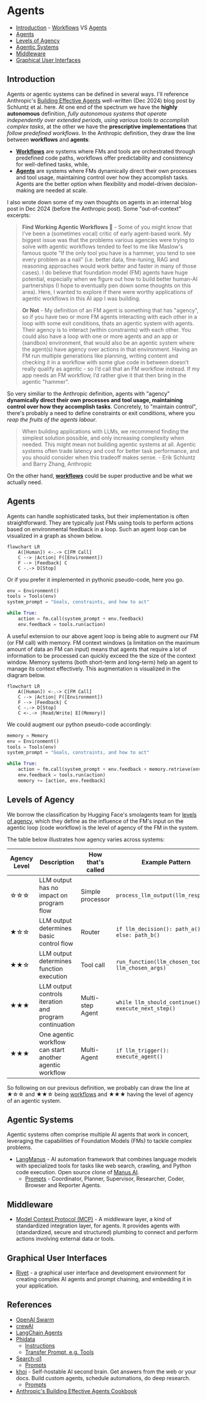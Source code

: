 # Agents

- [Introduction](#introduction) - [Workflows](../workflows/README.md) VS [Agents](#agents-1)
- [Agents](#agents-1)
- [Levels of Agency](#levels-of-agency)
- [Agentic Systems](#agentic-systems)
- [Middleware](#middleware)
- [Graphical User Interfaces](#graphical-user-interfaces)

## Introduction

Agents or agentic systems can be defined in several ways. I'll reference Anthropic's [Building Effective Agents](https://www.anthropic.com/engineering/building-effective-agents) well-written (Dec 2024) blog post by Schluntz et al. here. At one end of the spectrum we have the **highly autonomous** definition, *fully autonomous systems that operate independently over extended periods, using various tools to accomplish complex tasks*, at the other we have the **prescriptive implementations** that *follow predefined workflows*. In the Anthropic definition, they draw the line between **workflows** and **agents**:

- [**Workflows**](../workflows/README.md) are systems where FMs and tools are orchestrated through predefined code paths, workflows offer predictability and consistency for well-defined tasks, while,
- [**Agents**](#agents-1) are systems where FMs dynamically direct their own processes and tool usage, maintaining control over how they accomplish tasks. Agents are the better option when flexibility and model-driven decision-making are needed at scale.

I also wrote down some of my own thoughts on agents in an internal blog post in Dec 2024 (before the Anthropic post). Some "out-of-context" excerpts:

> **Find Working Agentic Workflows 🤖** - Some of you might know that I’ve been a (sometimes vocal) critic of early agent-based work. My biggest issue was that the problems various agencies were trying to solve with agentic workflows tended to feel to me like Maslow's famous quote “If the only tool you have is a hammer, you tend to see every problem as a nail” (i.e. better data, fine-tuning, RAG and reasoning approaches would work better and faster in many of those cases). I do believe that foundation model (FM) agents have huge potential, especially when we figure out how to build better human-AI partnerships (I hope to eventually pen down some thoughts on this area). Here, I wanted to explore if there were worthy applications of agentic workflows in this AI app I was building.

> **Or Not** - My definition of an FM agent is something that has "agency", so if you have two or more FM agents interacting with each other in a loop with some exit conditions, thats an agentic system with agents. Their agency is to interact (within constraints) with each other. You could also have a loop with one or more agents and an app or (sandbox) environment, that would also be an agentic system where the agent(s) have agency over actions in that environment. Having an FM run multiple generations like planning, writing content and checking it in a workflow with some glue code in between doesn’t really qualify as agentic - so I’d call that an FM workflow instead. If my app needs an FM workflow, I’d rather give it that then bring in the agentic "hammer".

So very similiar to the Anthropic definition, agents with "agency" **dynamically direct their own processes and tool usage, maintaining control over how they accomplish tasks**. Concretely, to "maintain control", there's probably a need to define constraints or exit conditions, where you *reap the fruits of the agents labour*.

> When building applications with LLMs, we recommend finding the simplest solution possible, and only increasing complexity when needed. This might mean not building agentic systems at all. Agentic systems often trade latency and cost for better task performance, and you should consider when this tradeoff makes sense. - Erik Schluntz and Barry Zhang, Anthropic

On the other hand, [**workflows**](../workflows/README.md) could be super productive and be what we actually need.

## Agents

Agents can handle sophisticated tasks, but their implementation is often straightforward. They are typically just FMs using tools to perform actions based on environmental feedback in a loop. Such an agent loop can be visualized in a graph as shown below.

```mermaid
flowchart LR
    A([Human]) <-.-> C[FM Call]
    C --> |Action| F([Environment])
    F --> |Feedback| C
    C -.-> D[Stop]
```

Or if you prefer it implemented in pythonic pseudo-code, here you go.

```python
env = Environment()
tools = Tools(env)
system_prompt = "Goals, constraints, and how to act"

while True:
    action = fm.call(system_prompt + env.feedback)
    env.feedback = tools.run(action)
```

A useful extension to our above agent loop is being able to augment our FM (or FM call) with memory. FM context windows (a limitation on the maximum amount of data an FM can input) means that agents that require a lot of information to be processed can quickly exceed the the size of the context window. Memory systems (both short-term and long-term) help an agent to manage its context effectively. This augmentation is visualized in the diagram below.

```mermaid
flowchart LR
    A([Human]) <-.-> C[FM Call]
    C --> |Action| F([Environment])
    F --> |Feedback| C
    C -.-> D[Stop]
    C <-.-> |Read/Write| E[(Memory)]
```

We could augment our python pseudo-code accordingly:

```python
memory = Memory
env = Environment()
tools = Tools(env)
system_prompt = "Goals, constraints, and how to act"

while True:
    action = fm.call(system_prompt + env.feedback + memory.retrieve(env.feedback))
    env.feedback = tools.run(action)
    memory += [action, env.feedback]
```

## Levels of Agency

We borrow the classification by Hugging Face's smolagents team for [levels of agency](https://huggingface.co/blog/smolagents), which they define as the influence of the FM's input on the agentic loop (code workflow) is the level of agency of the FM in the system.

The table below illustrates how agency varies across systems:

| Agency Level | Description | How that's called | Example Pattern |
| --- | --- | --- | --- |
| ☆☆☆ | LLM output has no impact on program flow | Simple processor | `process_llm_output(llm_response)` |
| ★☆☆ | LLM output determines basic control flow | Router | `if llm_decision(): path_a() else: path_b()` |
| ★★☆ | LLM output determines function execution | Tool call | `run_function(llm_chosen_tool, llm_chosen_args)` |
| ★★★ | LLM output controls iteration and program continuation | Multi-step Agent | `while llm_should_continue(): execute_next_step()` |
| ★★★ | One agentic workflow can start another agentic workflow | Multi-Agent | `if llm_trigger(): execute_agent()` |

So following on our previous definition, we probably can draw the line at ★☆☆ and ★★☆ being [workflows](../workflows/README.md) and ★★★ having the level of agency of an agentic system.

## Agentic Systems

Agentic systems often comprise multiple AI agents that work in concert, leveraging the capabilities of Foundation Models (FMs) to tackle complex problems.

- [LangManus](prompts/langmanus/README.md) - AI automation framework that combines language models with specialized tools for tasks like web search, crawling, and Python code execution. Open source clone of [Manus AI](https://manus.im/).
    - [Prompts](prompts/langmanus/) - Coordinator, Planner, Supervisor, Researcher, Coder, Browser and Reporter Agents.

## Middleware

- [Model Context Protocol (MCP)](middleware/mcp.md) - A middleware layer, a kind of standardized integration layer, for agents. It provides agents with (standardized, secure and structured) plumbing to connect and perform actions involving external data or tools.

## Graphical User Interfaces

- [Rivet](https://github.com/Ironclad/rivet) - a graphical user interface and development environment for creating complex AI agents and prompt chaining, and embedding it in your application.


## References

- [OpenAI Swarm](https://github.com/openai/swarm)
- [crewAI](https://github.com/crewAIInc/crewAI)
- [LangChain Agents](https://python.langchain.com/docs/how_to/#agents)
- [Phidata](https://docs.phidata.com/introduction)
    - [Instructions](https://github.com/phidatahq/phidata/blob/main/phi/agent/agent.py#L930)
    - [Transfer Prompt, e.g. Tools](https://github.com/phidatahq/phidata/blob/main/phi/agent/agent.py#L436)
- [Search-o1](https://github.com/sunnynexus/Search-o1)
    - [Prompts](https://github.com/sunnynexus/Search-o1/blob/main/scripts/prompts.py)
- [khoj](https://github.com/khoj-ai/khoj) - Self-hostable AI second brain. Get answers from the web or your docs. Build custom agents, schedule automations, do deep research. 
    - [Prompts](https://github.com/khoj-ai/khoj/blob/master/src/khoj/processor/conversation/prompts.py)
- [Anthropic's Building Effective Agents Cookbook](https://github.com/anthropics/anthropic-cookbook/tree/main/patterns/agents)